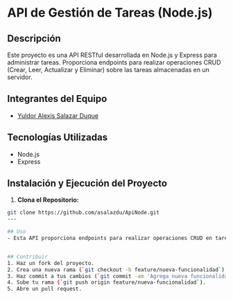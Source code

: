 # API de Gestión de Tareas (Node.js)

## Descripción
Este proyecto es una API RESTful desarrollada en Node.js y Express para administrar tareas. Proporciona endpoints para realizar operaciones CRUD (Crear, Leer, Actualizar y Eliminar) sobre las tareas almacenadas en un servidor.

## Integrantes del Equipo
- [Yuldor Alexis Salazar Duque](https://github.com/asalazdu)

## Tecnologías Utilizadas
- Node.js
- Express

## Instalación y Ejecución del Proyecto
1. **Clona el Repositorio:**
```bash
git clone https://github.com/asalazdu/ApiNode.git
---

## Uso
- Esta API proporciona endpoints para realizar operaciones CRUD en tareas.


## Contribuir
1. Haz un fork del proyecto.
2. Crea una nueva rama (`git checkout -b feature/nueva-funcionalidad`).
3. Haz commit a tus cambios (`git commit -am 'Agrega nueva funcionalidad'`).
4. Sube tu rama (`git push origin feature/nueva-funcionalidad`).
5. Abre un pull request.






